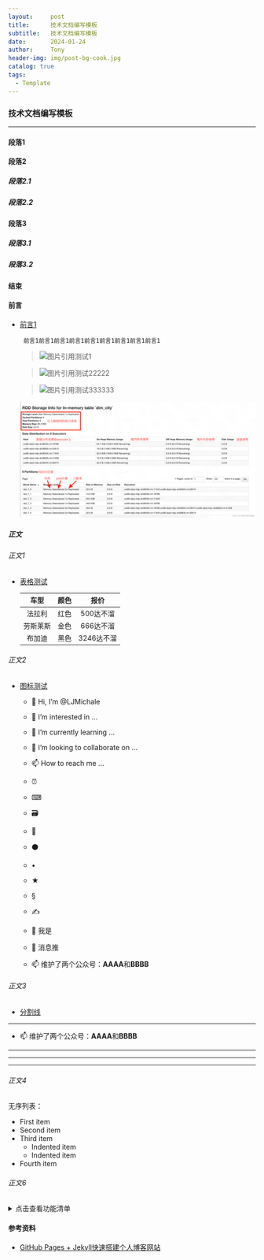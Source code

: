 ```yaml
---
layout:     post
title:      技术文档编写模板
subtitle:   技术文档编写模板
date:       2024-01-24
author:     Tony
header-img: img/post-bg-cook.jpg
catalog: true
tags:
  - Template
---
```


### 技术文档编写模板 

---------------
#### 段落1

#### 段落2
##### 段落2.1

##### 段落2.2

#### 段落3
##### 段落3.1

##### 段落3.2

#### 结束










#### 前言 

- [前言1]()
  ```.text
   前言1前言1前言1前言1前言1前言1前言1前言1前言1
  ```

  >![图片引用测试1](https://cdn.mos.cms.futurecdn.net/RdxhPVv8fAyM6oHsRgF6dH-650-80.png) <br>

  >![图片引用测试22222](https://photos.google.com/photo/AF1QipOpspAaNP04s7Q1BMb2ZZs5_Sj7tVoPbbZ1Byzw) <br>

  >![图片引用测试333333](https://photos.google.com/photo/AF1QipOpspAaNP04s7Q1BMb2ZZs5_Sj7tVoPbbZ1Byzw) <br>

  <img src="./imgs/0ae2bd887bc64e68b31ad50d42f2c628.png">


##### 正文 

###### 正文1 

- [表格测试]()

  |    车型    | 颜色  |   	报价    |
  |:--------:|:---------:|:--------:|
  |   法拉利    | 红色 |  500达不溜  |
  |   劳斯莱斯   | 金色 |  666达不溜  |
  |   布加迪    | 黑色 | 3246达不溜  |

###### 正文2 

- [图标测试]()
  - 👋 Hi, I’m @LJMichale
  - 👀 I’m interested in ...
  - 🌱 I’m currently learning ...
  - 💞️ I’m looking to collaborate on ...
  - 📫 How to reach me ...
  - ⏰
  - ⌨
  - 🗃
  - 📝
  - ⚫
  - •
  - ★
  - §
  - ✍

  - 🔭 我是
  - 🌱 消息推
  - 📫 维护了两个公众号：**AAAA**和**BBBB**

###### 正文3 

- [分割线]()

*****

- 📫 维护了两个公众号：**AAAA**和**BBBB**

---
*****
____


###### 正文4 

无序列表：
- First item
- Second item
- Third item
  - Indented item
  - Indented item
- Fourth item

###### 正文6 

<details><summary>点击查看功能清单</summary>
  
  * 检查登录状态
  * 获取登录账号的 wxid
  * 获取消息类型

</details>





















<h4 align="left"> 参考资料 </h4>

- [GitHub Pages + Jekyll快速搭建个人博客网站](https://blog.csdn.net/alnawang/article/details/132044345)




